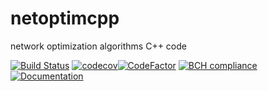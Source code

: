 # netoptimcpp
network optimization algorithms C++ code

[![Build Status](https://travis-ci.org/luk036/netoptimcpp.svg?branch=master)](https://travis-ci.org/luk036/netoptimcpp)
[![codecov](https://codecov.io/gh/luk036/netoptimcpp/branch/master/graph/badge.svg)](https://codecov.io/gh/luk036/netoptimcpp)[![CodeFactor](https://www.codefactor.io/repository/github/luk036/netoptimcpp/badge)](https://www.codefactor.io/repository/github/luk036/netoptimcpp)
[![BCH compliance](https://bettercodehub.com/edge/badge/luk036/netoptimcpp?branch=master)](https://bettercodehub.com/)
[![Documentation](https://img.shields.io/badge/Documentation-latest-blue.svg)](https://luk036.github.io/netoptimcpp)
